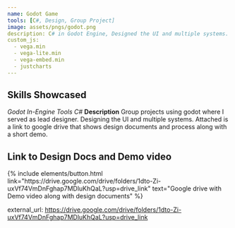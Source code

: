 ```yaml
---
name: Godot Game
tools: [C#, Design, Group Project]
image: assets/pngs/godot.png
description: C# in Godot Engine, Designed the UI and multiple systems.
custom_js:
  - vega.min
  - vega-lite.min
  - vega-embed.min
  - justcharts
---
```

## Skills Showcased
*Godot* *In-Engine Tools* *C#*
**Description**
Group projects using godot where I served as lead designer. Designing the UI and multiple systems. Attached is a link to google drive that shows design documents and process along with a short demo.

<vegachart schema-url="{{ site.baseurl }}/assets/pngs/godot.png" style="width: 100%"></vegachart>


## Link to Design Docs and Demo video
<div class="left">
{% include elements/button.html link="https://drive.google.com/drive/folders/1dto-Zi-uxVf74VmDnFghap7MDluKhQaL?usp=drive_link" text="Google drive with Demo video along with design documents" %}
</div>






external_url: https://drive.google.com/drive/folders/1dto-Zi-uxVf74VmDnFghap7MDluKhQaL?usp=drive_link
